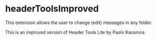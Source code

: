 # headerToolsImproved

This extension allows the user to change (edit) messages in any folder.

This is an improved version of Header Tools Lite by Paolo Kaosmos.
